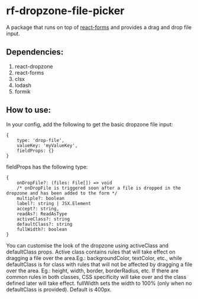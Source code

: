 # rf-dropzone-file-picker
A package that runs on top of [react-forms](https://github.com/mithyalabs/ml-react-forms) and provides a drag and drop file input.
## Dependencies:
1. react-dropzone
2. react-forms
3. clsx
4. lodash
5. formik
## How to use:
In your config, add the following to get the basic dropzone file input:
```
{
	type: 'drop-file',
	valueKey: 'myValueKey',
	fieldProps: {}
}

```
fieldProps has the following type:
```
{
	onDropFile?: (files: File[]) => void
	/* onDropFile is triggered soon after a file is dropped in the dropzone and has been added to the form */
	multiple?: boolean
	label?: string | JSX.Element
	accept?: string, 
	readAs?: ReadAsType
	activeClass?: string
	defaultClass?: string
	fullWidth?: boolean
}
```
You can customise the look of the dropzone using activeClass and defaultClass props. Active class contains rules that will take effect on dragging a file over the area.Eg.: backgroundColor, textColor, etc., while defaultClass is for class with rules that will not be affected by dragging a file over the area. Eg.: height, width, border, borderRadius, etc.
If there are common rules in both classes, CSS specificity will take over and the class defined later will take effect.
fullWidth sets the width to 100% (only when no defaultClass is provided). Default is 400px.

